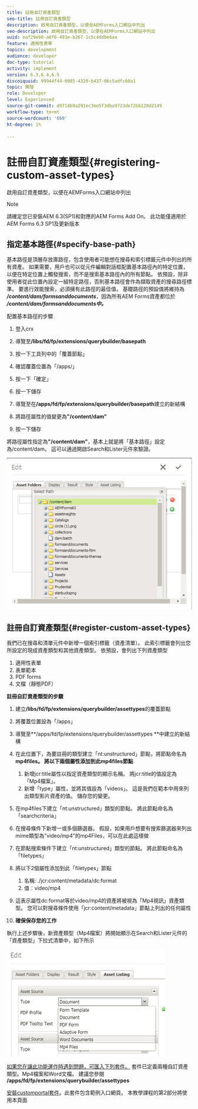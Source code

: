 ```yaml
---
title: 註冊自訂資產類型
seo-title: 註冊自訂資產類型
description: 啟用自訂資產類型，以便在AEMForms入口網站中列出
seo-description: 啟用自訂資產類型，以便在AEMForms入口網站中列出
uuid: eaf29eb0-a0f6-493e-b267-1c5c4ddbe6aa
feature: 適用性表單
topics: development
audience: developer
doc-type: tutorial
activity: implement
version: 6.3,6.4,6.5
discoiquuid: 99944f44-0985-4320-b437-06c5adfc60a1
topic: 開發
role: Developer
level: Experienced
source-git-commit: d9714b9a291ec3ee5f3dba9723de72bb120d2149
workflow-type: tm+mt
source-wordcount: '669'
ht-degree: 1%

---
```



# 註冊自訂資產類型{#registering-custom-asset-types}

啟用自訂資產類型，以便在AEMForms入口網站中列出

>[!NOTE]
>
>請確定您已安裝AEM 6.3(SP1)和對應的AEM Forms Add On。 此功能僅適用於AEM Forms 6.3 SP1及更新版本

## 指定基本路徑{#specify-base-path}

基本路徑是頂層存放庫路徑，包含使用者可能想在搜尋和索引標籤元件中列出的所有資產。 如果需要，用戶也可以從元件編輯對話框配置基本路徑內的特定位置，以便在特定位置上觸發搜索，而不是搜索基本路徑內的所有節點。 依預設，除非使用者從此位置內設定一組特定路徑，否則基本路徑會作為擷取資產的搜尋路徑標準。 要進行效能搜索，必須擁有此路徑的最佳值。 基礎路徑的預設值將維持為&#x200B;**_/content/dam/formsanddocuments_**，因為所有AEM Forms資產都位於&#x200B;**_/content/dam/formsanddocuments中。_**

配置基本路徑的步驟

1. 登入crx
1. 導覽至&#x200B;**/libs/fd/fp/extensions/querybuilder/basepath**

1. 按一下工具列中的「覆蓋節點」
1. 確認覆蓋位置為「/apps/」
1. 按一下「確定」
1. 按一下儲存
1. 導覽至在&#x200B;**/apps/fd/fp/extensions/querybuilder/basepath**&#x200B;建立的新結構

1. 將路徑屬性的值變更為&#x200B;**&quot;/content/dam&quot;**
1. 按一下儲存

將路徑屬性指定為&#x200B;**&quot;/content/dam&quot;**，基本上就是將「基本路徑」設定為/content/dam。 這可以通過開啟Search和Lister元件來驗證。

![basepath](assets/basepath.png)

## 註冊自訂資產類型{#register-custom-asset-types}

我們已在搜尋和清單元件中新增一個索引標籤（資產清單）。 此索引標籤會列出您所設定的現成資產類型和其他資產類型。 依預設，會列出下列資產類型

1. 適用性表單
1. 表單範本
1. PDF forms
1. 文檔（靜態PDF）

**註冊自訂資產類型的步驟**

1. 建立&#x200B;**/libs/fd/fp/extensions/querybuilder/assettypes**&#x200B;的覆蓋節點

1. 將覆蓋位置設為「/apps」
1. 導覽至**/apps/fd/fp/extensions/querybuilder/assettypes **中建立的新結構

1. 在此位置下，為要註冊的類型建立「nt:unstructured」節點，將節點命名為&#x200B;**mp4files。 將以下兩個屬性添加到此mp4files節點**

   1. 新增jcr:title屬性以指定資產類型的顯示名稱。 將jcr:title的值設定為「Mp4檔案」。
   1. 新增「type」屬性，並將其值設為「videos」。 這是我們在範本中用來列出類型影片資產的值。 儲存您的變更。

1. 在mp4files下建立「nt:unstructured」類型的節點。 將此節點命名為「searchcriteria」
1. 在搜尋條件下新增一或多個篩選器。 假設，如果用戶想要有搜索篩選器來列出mime類型為&quot;video/mp4&quot;的mp4Files，可以在此處這樣做
1. 在節點搜索條件下建立「nt:unstructured」類型的節點。 將此節點命名為「filetypes」
1. 將以下2個屬性添加到此「filetypes」節點

   1. 名稱: ./jcr:content/metadata/dc:format
   1. 值：video/mp4

1. 這表示屬性dc:format等於video/mp4的資產將被視為「Mp4視訊」資產類型。 您可以對搜尋條件使用「jcr:content/metadata」節點上列出的任何屬性

1. **確保保存您的工作**

執行上述步驟後，新資產類型（Mp4檔案）將開始顯示在Search和Lister元件的「資產類型」下拉式清單中，如下所示

![mp4檔案](assets/mp4files.png)

[如果您在讓此功能運作時遇到問題，可匯入下列套件。](assets/assettypeskt1.zip) 套件已定義兩種自訂資產類型。Mp4檔案和Word文檔。 建議您參閱&#x200B;**/apps/fd/fp/extensions/querybuilder/assettypes**

[安裝customportal套件](assets/customportalpage.zip)。此套件包含範例入口網頁。 本教學課程的第2部分將使用本頁面


